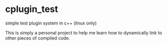 # cplugin_test
simple test plugin system in c++ (linux only)

This is simply a personal project to help me learn how to dynamically link to
other pieces of compiled code. 
